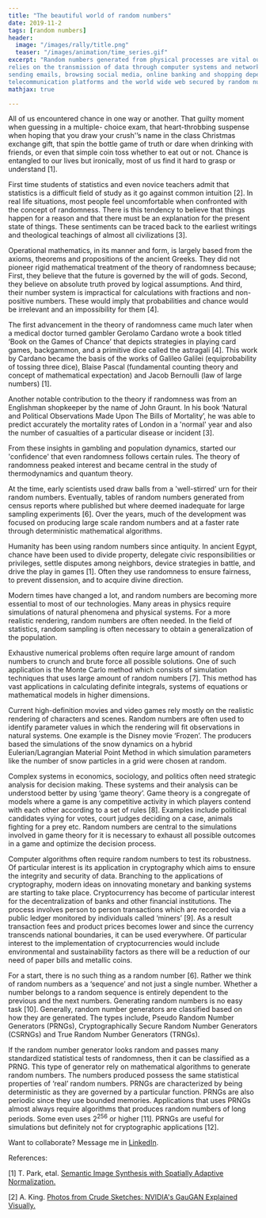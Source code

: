 ```yaml
---
title: "The beautiful world of random numbers"
date: 2019-11-2
tags: [random numbers]
header:
  image: "/images/rally/title.png"
  teaser: "/images/animation/time_series.gif"
excerpt: "Random numbers generated from physical processes are vital our current mode of communication that
relies on the transmission of data through computer systems and networks. Our daily activities like
sending emails, browsing social media, online banking and shopping depend on these
telecommunication platforms and the world wide web secured by random numbers."
mathjax: true

---
```

<div id="fb-root"></div>
<script async defer src="https://connect.facebook.net/en_US/sdk.js#xfbml=1&version=v3.2"></script>


All of us encountered chance in one way or another. That guilty moment when guessing in a multiple-
choice exam, that heart-throbbing suspense when hoping that you draw your crush'’s name in the class
Christmas exchange gift, that spin the bottle game of truth or dare when drinking with friends, or even
that simple coin toss whether to eat out or not. Chance is entangled to our lives but ironically, most of
us find it hard to grasp or understand [1].


First time students of statistics and even novice teachers admit that statistics is a difficult field of study
as it go against common intuition [2]. In real life situations, most people feel uncomfortable when
confronted with the concept of randomness. There is this tendency to believe that things happen for a
reason and that there must be an explanation for the present state of things. These sentiments can be
traced back to the earliest writings and theological teachings of almost all civilizations [3].


Operational mathematics, in its manner and form, is largely based from the axioms, theorems and
propositions of the ancient Greeks. They did not pioneer rigid mathematical treatment of the theory of
randomness because; First, they believe that the future is governed by the will of gods. Second, they
believe on absolute truth proved by logical assumptions. And third, their number system is impractical
for calculations with fractions and non-positive numbers. These would imply that probabilities and
chance would be irrelevant and an impossibility for them [4].


The first advancement in the theory of randomness came much later when a medical doctor turned
gambler Gerolamo Cardano wrote a book titled ‘Book on the Games of Chance’ that depicts strategies
in playing card games, backgammon, and a primitive dice called the astragali [4]. This work by
Cardano became the basis of the works of Galileo Galilei (equiprobability of tossing three dice), Blaise
Pascal (fundamental counting theory and concept of mathematical expectation) and Jacob Bernoulli
(law of large numbers) [1].

Another notable contribution to the theory if randomness was from an Englishman shopkeeper by the
name of John Graunt. In his book ‘Natural and Political Observations Made Upon The Bills of
Mortality’, he was able to predict accurately the mortality rates of London in a 'normal' year and also
the number of casualties of a particular disease or incident [3].


From these insights in gambling and population dynamics, started our 'confidence' that even
randomness follows certain rules. The theory of randomness peaked interest and became central in the
study of thermodynamics and quantum theory.


At the time, early scientists used draw balls from a 'well-stirred' urn for their random numbers.
Eventually, tables of random numbers generated from census reports where published but where
deemed inadequate for large sampling experiments [6]. Over the years, much of the development was
focused on producing large scale random numbers and at a faster rate through deterministic
mathematical algorithms.


Humanity has been using random numbers since antiquity. In ancient Egypt, chance have been used to
divide property, delegate civic responsibilities or privileges, settle disputes among neighbors, device
strategies in battle, and drive the play in games [1]. Often they use randomness to ensure fairness, to
prevent dissension, and to acquire divine direction.


Modern times have changed a lot, and random numbers are becoming more essential to most of our
technologies. Many areas in physics require simulations of natural phenomena and physical systems.
For a more realistic rendering, random numbers are often needed. In the field of statistics, random
sampling is often necessary to obtain a generalization of the population.


Exhaustive numerical problems often require large amount of random numbers to crunch and brute
force all possible solutions. One of such application is the Monte Carlo method which consists of
simulation techniques that uses large amount of random numbers [7]. This method has vast applications
in calculating definite integrals, systems of equations or mathematical models in higher dimensions.


Current high-definition movies and video games rely mostly on the realistic rendering of characters and
scenes. Random numbers are often used to identify parameter values in which the rendering will fit
observations in natural systems. One example is the Disney movie ‘Frozen’. The producers based the
simulations of the snow dynamics on a hybrid Eulerian/Lagrangian Material Point Method in which
simulation parameters like the number of snow particles in a grid were chosen at random.


Complex systems in economics, sociology, and politics often need strategic analysis for decision
making. These systems and their analysis can be understood better by using ‘game theory’. Game
theory is a congregate of models where a game is any competitive activity in which players contend
with each other according to a set of rules [8]. Examples include political candidates vying for votes,
court judges deciding on a case, animals fighting for a prey etc. Random numbers are central to the
simulations involved in game theory for it is necessary to exhaust all possible outcomes in a game and
optimize the decision process.


Computer algorithms often require random numbers to test its robustness. Of particular interest is its
application in cryptography which aims to ensure the integrity and security of data. Branching to the
applications of cryptography, modern ideas on innovating monetary and banking systems are starting to
take place. Cryptocurrency has become of particular interest for the decentralization of banks and other
financial institutions. The process involves person to person transactions which are recorded via a
public ledger monitored by individuals called ‘miners’ [9]. As a result transaction fees and product
prices becomes lower and since the currency transcends national boundaries, it can be used
everywhere. Of particular interest to the implementation of cryptocurrencies would include
environmental and sustainability factors as there will be a reduction of our need of paper bills and
metallic coins.


For a start, there is no such thing as a random number [6]. Rather we think of random numbers as a
‘sequence’ and not just a single number. Whether a number belongs to a random sequence is entirely
dependent to the previous and the next numbers. Generating random numbers is no easy task [10].
Generally, random number generators are classified based on how they are generated. The types
include, Pseudo Random Number Generators (PRNGs), Cryptographically Secure Random Number
Generators (CSRNGs) and True Random Number Generators (TRNGs).


If the random number generator looks random and passes many standardized statistical tests of
randomness, then it can be classified as a PRNG. This type of generator rely on mathematical
algorithms to generate random numbers. The numbers produced possess the same statistical properties
of ‘real’ random numbers. PRNGs are characterized by being deterministic as they are governed by a
particular function. PRNGs are also periodic since they use bounded memories. Applications that uses
PRNGs almost always require algorithms that produces random numbers of long periods. Some even
uses $2^{256}$ or higher [11]. PRNGs are useful for simulations but definitely not for cryptographic
applications [12].





Want to collaborate? Message me in [LinkedIn](https://ph.linkedin.com/in/albertyumol).


References:

[1] T. Park, etal. [Semantic Image Synthesis with Spatially Adaptive Normalization.](https://arxiv.org/abs/1903.07291)

[2] A. King. [Photos from Crude Sketches: NVIDIA's GauGAN Explained Visually.](https://adamdking.com/blog/gaugan/)



<script async src="//pagead2.googlesyndication.com/pagead/js/adsbygoogle.js"></script>
<script>
  (adsbygoogle = window.adsbygoogle || []).push({
    google_ad_client: "ca-pub-6410209740119334",
    enable_page_level_ads: true
  });
</script>

<div class="fb-comments" data-href="https://albertyumol.github.io/" data-numposts="5"></div>
